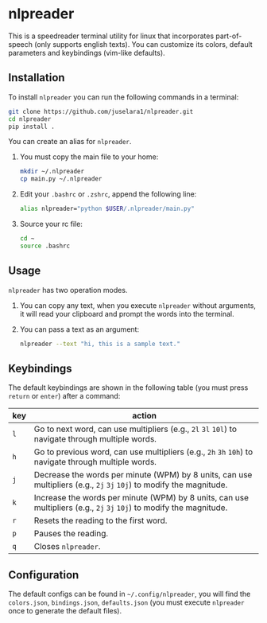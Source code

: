 # nlpreader

This is a speedreader terminal utility for linux that incorporates part-of-speech (only supports english texts).
You can customize its colors, default parameters and keybindings (vim-like defaults).

## Installation

To install `nlpreader` you can run the following commands in a terminal:

```sh
git clone https://github.com/juselara1/nlpreader.git
cd nlpreader
pip install .
```

You can create an alias for `nlpreader`.

1. You must copy the main file to your home:

    ```sh
    mkdir ~/.nlpreader
    cp main.py ~/.nlpreader
    ```

2. Edit your `.bashrc` or `.zshrc`, append the following line:

    ```sh
    alias nlpreader="python $USER/.nlpreader/main.py"
    ```

3. Source your rc file:

    ```sh
    cd ~
    source .bashrc
    ```

## Usage

`nlpreader` has two operation modes.

1. You can copy any text, when you execute `nlpreader` without arguments, it will read your clipboard and prompt the words into the terminal.
2. You can pass a text as an argument:

    ```sh
    nlpreader --text "hi, this is a sample text."
    ```

## Keybindings

The default keybindings are shown in the following table (you must press `return` or `enter`) after a command:

<div style="width: 100%; text-align: center;">

|key|action|
|---|---|
|`l`|Go to next word, can use multipliers (e.g., `2l` `3l` `10l`) to navigate through multiple words.|
|`h`|Go to previous word, can use multipliers (e.g., `2h` `3h` `10h`) to navigate through multiple words.|
|`j`|Decrease the words per minute (WPM) by 8 units, can use multipliers (e.g., `2j` `3j` `10j`) to modify the magnitude.|
|`k`|Increase the words per minute (WPM) by 8 units, can use multipliers (e.g., `2j` `3j` `10j`) to modify the magnitude.| 
|`r`|Resets the reading to the first word.|
|`p`|Pauses the reading.|
|`q`|Closes `nlpreader`.|

</div>

## Configuration

The default configs can be found in `~/.config/nlpreader`, you will find the `colors.json`, `bindings.json`, `defaults.json` (you must execute `nlpreader` once to generate the default files).
